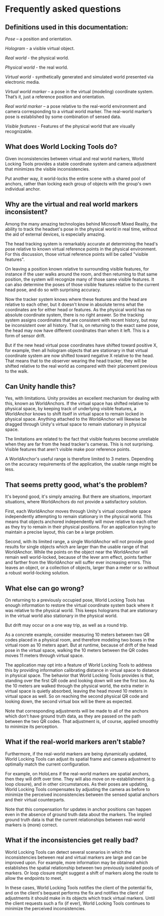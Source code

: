 
# Frequently asked questions

## Definitions used in this documentation:

*Pose* – a position and orientation.

*Hologram* - a visible virtual object.

*Real world* - the physical world.

*Physical world* - the real world.

*Virtual world* - synthetically generated and simulated world presented via electronic media. 

*Virtual world marker* – a pose in the virtual (modeling) coordinate system. That’s it, just a reference position and orientation.

*Real world marker* – a pose relative to the real-world environment and camera corresponding to a virtual world marker. The real-world marker’s pose is established by some combination of sensed data.

*Visible features* - Features of the physical world that are visually recognizable.

## What does World Locking Tools do?

Given inconsistencies between virtual and real world markers, World Locking Tools provides a stable coordinate system and camera adjustment that minimizes the visible inconsistencies.

Put another way, it world-locks the entire scene with a shared pool of anchors, rather than locking each group of objects with the group's own individual anchor. 

## Why are the virtual and real world markers inconsistent?

Among the many amazing technologies behind Microsoft Mixed Reality, the ability to track the headset's pose in the physical world in real time, without the aid of external devices, is especially amazing.

The head tracking system is remarkably accurate at determining the head's pose relative to known virtual reference points in the physical environment. For this discussion, those virtual reference points will be called "visible features". 

On leaving a position known relative to surrounding visible features, for instance if the user walks around the room, and then returning to that same position, the system will recognize many of those same visible features. It can also determine the  poses of those visible features relative to the current head pose, and do so with surprising accuracy.

Now the tracker system knows where these features and the head are relative to each other, but it doesn't know in absolute terms what the coordinates are for either head or features. As the physical world has no absolute coordinate system, there is no right answer. So the tracking system assigns coordinates that are consistent with recent history, but may be inconsistent over all history. That is, on returning to the exact same pose, the head may now have different coordinates than when it left. This is a form of sensor drift.

But if the new head virtual pose coordinates have shifted toward positive X, for example, then all hologram objects that are stationary in that virtual coordinate system are now shifted toward negative X relative to the head. That means that to the observer wearing the head tracker, they will be shifted relative to the real world as compared with their placement previous to the walk.

## Can Unity handle this?

Yes, with limitations. Unity provides an excellent mechanism for dealing with this, known as WorldAnchors. If the virtual space has shifted relative to physical space, by keeping track of underlying visible features, a WorldAnchor knows to shift itself in virtual space to remain locked in physical space. Anything attached to the WorldAnchor will likewise be dragged through Unity's virtual space to remain stationary in physical space.

The limitations are related to the fact that visible features become unreliable when they are far from the head tracker's cameras. This is not surprising. Visible features that aren't visible make poor reference points. 

A WorldAnchor's useful range is therefore limited to 3 meters. Depending on the accuracy requirements of the application, the usable range might be less.

## That seems pretty good, what's the problem?

It's beyond good, it's simply amazing. But there are situations, important situations, where WorldAnchors do not provide a satisfactory solution.

First, each WorldAnchor moves through Unity's virtual coordinate space independently attempting to remain stationary in the physical world. This means that objects anchored independently will move relative to each other as they try to remain in their physical positions. For an application trying to maintain a precise layout, this can be a large problem.

Second, with its limited range, a single WorldAnchor will not provide good results for single objects which are larger than the usable range of that WorldAnchor. While the points on the object near the WorldAnchor will remain well world-locked, because of the lever arm effect, points farther and farther from the WorldAnchor will suffer ever increasing errors. This leaves an object, or a collection of objects, larger than a meter or so without a robust world-locking solution.

## What else can go wrong?

On returning to a previously occupied pose, World Locking Tools has enough information to restore the virtual coordinate system back where it was relative to the physical world. This keeps holograms that are stationary in the virtual world also stationary in the physical world.

But drift may occur on a one way trip, as well as a round trip.

As a concrete example, consider measuring 10 meters between two QR codes placed in a physical room, and therefore modeling two boxes in the virtual room as 10 meters apart. But at runtime, because of drift of the head pose in the virtual space, walking the 10 meters between the QR codes moves 11 meters through virtual space. 

The application may opt into a feature of World Locking Tools to address this by providing information calibrating distance in virtual space to distance in physical space. The behavior that World Locking Tools provides is that, standing over the first QR code and looking down will see the first box. As the 10 meters are walked through the physical world, the extra meter in virtual space is quietly absorbed, leaving the head moved 10 meters in virtual space as well. So on reaching the second physical QR code and looking down, the second virtual box will be there as expected.

Note that corresponding adjustments will be made to all of the anchors which don’t have ground truth data, as they are passed on the path between the two QR codes. That adjustment is, of course, applied smoothly to minimize its perception.

## What if the real-world markers aren’t stable?

Furthermore, if the real-world markers are being dynamically updated, World Locking Tools can adjust its spatial frame and camera adjustment to optimally match the current configuration.

For example, on HoloLens if the real-world markers are spatial anchors, then they will drift over time. They will also move on re-establishment (e.g. loop closure), and in other circumstances. As their poses are updating, World Locking Tools compensates by adjusting the camera as before to minimize the perceived inconsistencies between the sensed spatial anchors and their virtual counterparts.

Note that this compensation for updates in anchor positions can happen even in the absence of ground truth data about the markers. The implied ground truth data is that the current relationships between real-world markers is (more) correct.

## What if the inconsistencies get really bad?

World Locking Tools can detect several scenarios in which the inconsistencies between real and virtual markers are large and can be improved upon. For example, more information may be obtained which establishes the spatial relationship between two previously isolated pools of markers. Or loop closure might suggest a shift of markers along the route to allow the endpoints to meet. 

In these cases, World Locking Tools notifies the client of the potential fix, and on the client's bequest performs the fix and notifies the client of adjustments it should make in its objects which track virtual markers. Until the client requests such a fix (if ever), World Locking Tools continues to minimize the perceived inconsistencies.



